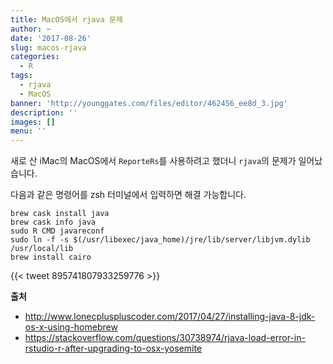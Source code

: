 ```yaml
---
title: MacOS에서 rjava 문제
author: ~
date: '2017-08-26'
slug: macos-rjava
categories: 
  - R
tags: 
  - rjava
  - MacOS
banner: 'http://younggates.com/files/editor/462456_ee8d_3.jpg'
description: ''
images: []
menu: ''
---
```


새로 산 iMac의 MacOS에서 `ReporteRs`를 사용하려고 했더니 `rjava`의 문제가 일어났습니다. 
<!--more-->

다음과 같은 명령어를 zsh 터미널에서 입력하면 해결 가능합니다.

```
brew cask install java
brew cask info java
sudo R CMD javareconf
sudo ln -f -s $(/usr/libexec/java_home)/jre/lib/server/libjvm.dylib /usr/local/lib 
brew install cairo
```

{{< tweet 895741807933259776 >}}

**출처**

- <http://www.lonecpluspluscoder.com/2017/04/27/installing-java-8-jdk-os-x-using-homebrew>
- <https://stackoverflow.com/questions/30738974/rjava-load-error-in-rstudio-r-after-upgrading-to-osx-yosemite>
